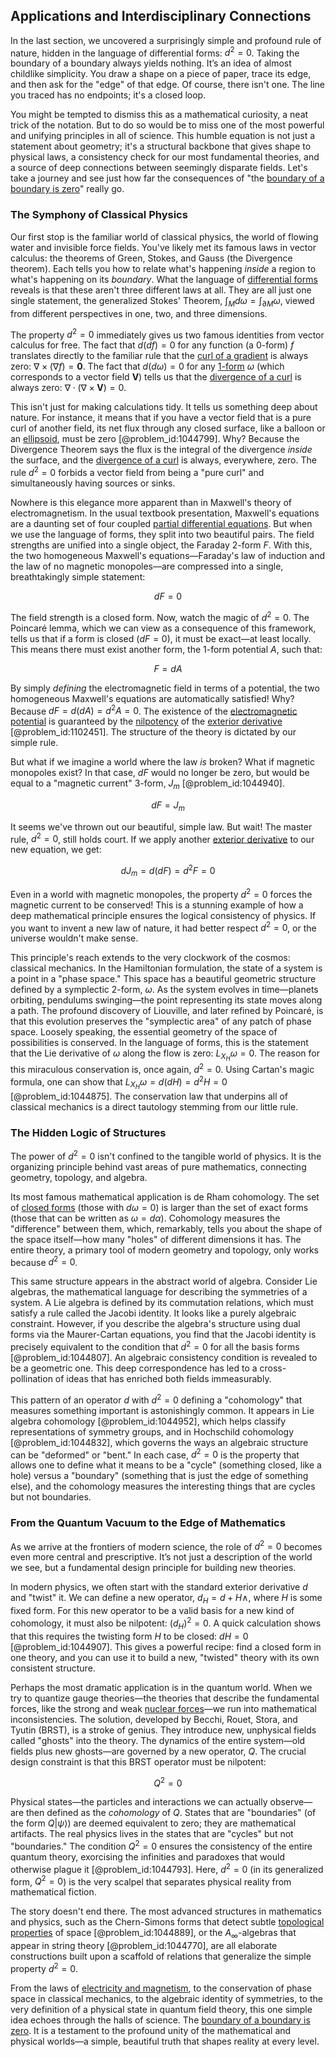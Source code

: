 ## Applications and Interdisciplinary Connections

In the last section, we uncovered a surprisingly simple and profound rule of nature, hidden in the language of differential forms: $d^2=0$. Taking the boundary of a boundary always yields nothing. It’s an idea of almost childlike simplicity. You draw a shape on a piece of paper, trace its edge, and then ask for the "edge" of that edge. Of course, there isn't one. The line you traced has no endpoints; it's a closed loop.

You might be tempted to dismiss this as a mathematical curiosity, a neat trick of the notation. But to do so would be to miss one of the most powerful and unifying principles in all of science. This humble equation is not just a statement about geometry; it's a structural backbone that gives shape to physical laws, a consistency check for our most fundamental theories, and a source of deep connections between seemingly disparate fields. Let's take a journey and see just how far the consequences of "the [boundary of a boundary is zero](@article_id:269413)" really go.

### The Symphony of Classical Physics

Our first stop is the familiar world of classical physics, the world of flowing water and invisible force fields. You've likely met its famous laws in vector calculus: the theorems of Green, Stokes, and Gauss (the Divergence theorem). Each tells you how to relate what's happening *inside* a region to what's happening on its *boundary*. What the language of [differential forms](@article_id:146253) reveals is that these aren't three different laws at all. They are all just one single statement, the generalized Stokes' Theorem, $\int_M d\omega = \int_{\partial M} \omega$, viewed from different perspectives in one, two, and three dimensions.

The property $d^2=0$ immediately gives us two famous identities from vector calculus for free. The fact that $d(df)=0$ for any function (a 0-form) $f$ translates directly to the familiar rule that the [curl of a gradient](@article_id:273674) is always zero: $\nabla \times (\nabla f) = \mathbf{0}$. The fact that $d(d\omega)=0$ for any [1-form](@article_id:275357) $\omega$ (which corresponds to a vector field $\mathbf{V}$) tells us that the [divergence of a curl](@article_id:271068) is always zero: $\nabla \cdot (\nabla \times \mathbf{V}) = 0$.

This isn't just for making calculations tidy. It tells us something deep about nature. For instance, it means that if you have a vector field that is a pure curl of another field, its net flux through any closed surface, like a balloon or an [ellipsoid](@article_id:165317), must be zero [@problem_id:1044799]. Why? Because the Divergence Theorem says the flux is the integral of the divergence *inside* the surface, and the [divergence of a curl](@article_id:271068) is always, everywhere, zero. The rule $d^2=0$ forbids a vector field from being a "pure curl" and simultaneously having sources or sinks.

Nowhere is this elegance more apparent than in Maxwell's theory of electromagnetism. In the usual textbook presentation, Maxwell's equations are a daunting set of four coupled [partial differential equations](@article_id:142640). But when we use the language of forms, they split into two beautiful pairs. The field strengths are unified into a single object, the Faraday 2-form $F$. With this, the two homogeneous Maxwell's equations—Faraday's law of induction and the law of no magnetic monopoles—are compressed into a single, breathtakingly simple statement:

$$dF = 0$$

The field strength is a closed form. Now, watch the magic of $d^2=0$. The Poincaré lemma, which we can view as a consequence of this framework, tells us that if a form is closed ($dF=0$), it must be exact—at least locally. This means there must exist another form, the 1-form potential $A$, such that:

$$F = dA$$

By simply *defining* the electromagnetic field in terms of a potential, the two homogeneous Maxwell's equations are automatically satisfied! Why? Because $dF = d(dA) = d^2A = 0$. The existence of the [electromagnetic potential](@article_id:264322) is guaranteed by the [nilpotency](@article_id:147432) of the [exterior derivative](@article_id:161406) [@problem_id:1102451]. The structure of the theory is dictated by our simple rule.

But what if we imagine a world where the law *is* broken? What if magnetic monopoles exist? In that case, $dF$ would no longer be zero, but would be equal to a "magnetic current" 3-form, $J_m$ [@problem_id:1044940].

$$dF = J_m$$

It seems we've thrown out our beautiful, simple law. But wait! The master rule, $d^2=0$, still holds court. If we apply another [exterior derivative](@article_id:161406) to our new equation, we get:

$$dJ_m = d(dF) = d^2F = 0$$

Even in a world with magnetic monopoles, the property $d^2=0$ forces the magnetic current to be conserved! This is a stunning example of how a deep mathematical principle ensures the logical consistency of physics. If you want to invent a new law of nature, it had better respect $d^2=0$, or the universe wouldn't make sense.

This principle's reach extends to the very clockwork of the cosmos: classical mechanics. In the Hamiltonian formulation, the state of a system is a point in a "phase space." This space has a beautiful geometric structure defined by a symplectic 2-form, $\omega$. As the system evolves in time—planets orbiting, pendulums swinging—the point representing its state moves along a path. The profound discovery of Liouville, and later refined by Poincaré, is that this evolution preserves the "symplectic area" of any patch of phase space. Loosely speaking, the essential geometry of the space of possibilities is conserved. In the language of forms, this is the statement that the Lie derivative of $\omega$ along the flow is zero: $L_{X_H}\omega=0$. The reason for this miraculous conservation is, once again, $d^2=0$. Using Cartan's magic formula, one can show that $L_{X_H}\omega = d(dH) = d^2H = 0$ [@problem_id:1044875]. The conservation law that underpins all of classical mechanics is a direct tautology stemming from our little rule.

### The Hidden Logic of Structures

The power of $d^2=0$ isn't confined to the tangible world of physics. It is the organizing principle behind vast areas of pure mathematics, connecting geometry, topology, and algebra.

Its most famous mathematical application is de Rham cohomology. The set of [closed forms](@article_id:272466) (those with $d\omega=0$) is larger than the set of exact forms (those that can be written as $\omega=d\alpha$). Cohomology measures the "difference" between them, which, remarkably, tells you about the shape of the space itself—how many "holes" of different dimensions it has. The entire theory, a primary tool of modern geometry and topology, only works because $d^2=0$.

This same structure appears in the abstract world of algebra. Consider Lie algebras, the mathematical language for describing the symmetries of a system. A Lie algebra is defined by its commutation relations, which must satisfy a rule called the Jacobi identity. It looks like a purely algebraic constraint. However, if you describe the algebra's structure using dual forms via the Maurer-Cartan equations, you find that the Jacobi identity is precisely equivalent to the condition that $d^2=0$ for all the basis forms [@problem_id:1044807]. An algebraic consistency condition is revealed to be a geometric one. This deep correspondence has led to a cross-pollination of ideas that has enriched both fields immeasurably.

This pattern of an operator $d$ with $d^2=0$ defining a "cohomology" that measures something important is astonishingly common. It appears in Lie algebra cohomology [@problem_id:1044952], which helps classify representations of symmetry groups, and in Hochschild cohomology [@problem_id:1044832], which governs the ways an algebraic structure can be "deformed" or "bent." In each case, $d^2=0$ is the property that allows one to define what it means to be a "cycle" (something closed, like a hole) versus a "boundary" (something that is just the edge of something else), and the cohomology measures the interesting things that are cycles but not boundaries.

### From the Quantum Vacuum to the Edge of Mathematics

As we arrive at the frontiers of modern science, the role of $d^2=0$ becomes even more central and prescriptive. It’s not just a description of the world we see, but a fundamental design principle for building new theories.

In modern physics, we often start with the standard exterior derivative $d$ and "twist" it. We can define a new operator, $d_H = d + H\wedge$, where $H$ is some fixed form. For this new operator to be a valid basis for a new kind of cohomology, it must also be nilpotent: $(d_H)^2=0$. A quick calculation shows that this requires the twisting form $H$ to be closed: $dH=0$ [@problem_id:1044907]. This gives a powerful recipe: find a closed form in one theory, and you can use it to build a new, "twisted" theory with its own consistent structure.

Perhaps the most dramatic application is in the quantum world. When we try to quantize gauge theories—the theories that describe the fundamental forces, like the strong and weak [nuclear forces](@article_id:142754)—we run into mathematical inconsistencies. The solution, developed by Becchi, Rouet, Stora, and Tyutin (BRST), is a stroke of genius. They introduce new, unphysical fields called "ghosts" into the theory. The dynamics of the entire system—old fields plus new ghosts—are governed by a new operator, $Q$. The crucial design constraint is that this BRST operator must be nilpotent:

$$Q^2 = 0$$

Physical states—the particles and interactions we can actually observe—are then defined as the *cohomology* of $Q$. States that are "boundaries" (of the form $Q|\psi\rangle$) are deemed equivalent to zero; they are mathematical artifacts. The real physics lives in the states that are "cycles" but not "boundaries." The condition $Q^2=0$ ensures the consistency of the entire quantum theory, exorcising the infinities and paradoxes that would otherwise plague it [@problem_id:1044793]. Here, $d^2=0$ (in its generalized form, $Q^2=0$) is the very scalpel that separates physical reality from mathematical fiction.

The story doesn't end there. The most advanced structures in mathematics and physics, such as the Chern-Simons forms that detect subtle [topological properties](@article_id:154172) of space [@problem_id:1044889], or the $A_\infty$-algebras that appear in string theory [@problem_id:1044770], are all elaborate constructions built upon a scaffold of relations that generalize the simple property $d^2=0$.

From the laws of [electricity and magnetism](@article_id:184104), to the conservation of phase space in classical mechanics, to the algebraic identity of symmetries, to the very definition of a physical state in quantum field theory, this one simple idea echoes through the halls of science. The [boundary of a boundary is zero](@article_id:269413). It is a testament to the profound unity of the mathematical and physical worlds—a simple, beautiful truth that shapes reality at every level.